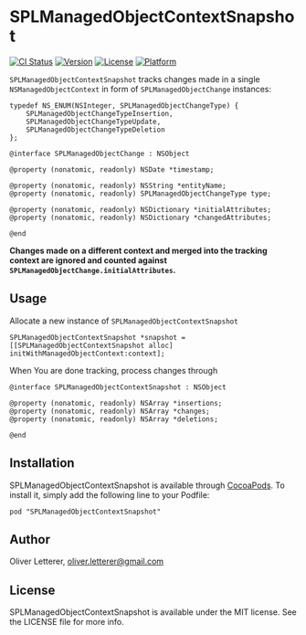 # SPLManagedObjectContextSnapshot

[![CI Status](http://img.shields.io/travis/OliverLetterer/SPLManagedObjectContextSnapshot.svg?style=flat)](https://travis-ci.org/OliverLetterer/SPLManagedObjectContextSnapshot)
[![Version](https://img.shields.io/cocoapods/v/SPLManagedObjectContextSnapshot.svg?style=flat)](http://cocoadocs.org/docsets/SPLManagedObjectContextSnapshot)
[![License](https://img.shields.io/cocoapods/l/SPLManagedObjectContextSnapshot.svg?style=flat)](http://cocoadocs.org/docsets/SPLManagedObjectContextSnapshot)
[![Platform](https://img.shields.io/cocoapods/p/SPLManagedObjectContextSnapshot.svg?style=flat)](http://cocoadocs.org/docsets/SPLManagedObjectContextSnapshot)

`SPLManagedObjectContextSnapshot` tracks changes made in a single `NSManagedObjectContext` in form of `SPLManagedObjectChange` instances:

```objc
typedef NS_ENUM(NSInteger, SPLManagedObjectChangeType) {
    SPLManagedObjectChangeTypeInsertion,
    SPLManagedObjectChangeTypeUpdate,
    SPLManagedObjectChangeTypeDeletion
};

@interface SPLManagedObjectChange : NSObject

@property (nonatomic, readonly) NSDate *timestamp;

@property (nonatomic, readonly) NSString *entityName;
@property (nonatomic, readonly) SPLManagedObjectChangeType type;

@property (nonatomic, readonly) NSDictionary *initialAttributes;
@property (nonatomic, readonly) NSDictionary *changedAttributes;

@end
```

__Changes made on a different context and merged into the tracking context are ignored and counted against `SPLManagedObjectChange.initialAttributes`.__

## Usage

Allocate a new instance of `SPLManagedObjectContextSnapshot`

```objc
SPLManagedObjectContextSnapshot *snapshot = [[SPLManagedObjectContextSnapshot alloc] initWithManagedObjectContext:context];
```

When You are done tracking, process changes through

```objc
@interface SPLManagedObjectContextSnapshot : NSObject

@property (nonatomic, readonly) NSArray *insertions;
@property (nonatomic, readonly) NSArray *changes;
@property (nonatomic, readonly) NSArray *deletions;

@end
```

## Installation

SPLManagedObjectContextSnapshot is available through [CocoaPods](http://cocoapods.org). To install
it, simply add the following line to your Podfile:

    pod "SPLManagedObjectContextSnapshot"

## Author

Oliver Letterer, oliver.letterer@gmail.com

## License

SPLManagedObjectContextSnapshot is available under the MIT license. See the LICENSE file for more info.
